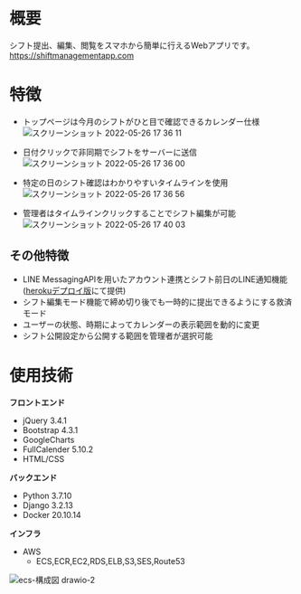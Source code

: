 # 概要
シフト提出、編集、閲覧をスマホから簡単に行えるWebアプリです。  
https://shiftmanagementapp.com  
# 特徴
- トップページは今月のシフトがひと目で確認できるカレンダー仕様
![スクリーンショット 2022-05-26 17 36 11](https://user-images.githubusercontent.com/66234583/170451739-9a803d85-5831-43d0-96c7-d349bc9f2a88.png)  
  
- 日付クリックで非同期でシフトをサーバーに送信
![スクリーンショット 2022-05-26 17 36 00](https://user-images.githubusercontent.com/66234583/170451672-6c52b051-f6e0-41f8-8193-f4af99976435.png)  
  
- 特定の日のシフト確認はわかりやすいタイムラインを使用
![スクリーンショット 2022-05-26 17 36 56](https://user-images.githubusercontent.com/66234583/170451571-5ee56d35-6238-41bb-8894-d330fe39de35.png)  

- 管理者はタイムラインクリックすることでシフト編集が可能
![スクリーンショット 2022-05-26 17 40 03](https://user-images.githubusercontent.com/66234583/170452082-461ce166-0b7f-4331-9a77-6594252cb33b.png)  
## その他特徴
- LINE MessagingAPIを用いたアカウント連携とシフト前日のLINE通知機能([herokuデプロイ版](https://github.com/taku-y-9308/ShiftManagementApp-heroku)にて提供)
- シフト編集モード機能で締め切り後でも一時的に提出できるようにする救済モード
- ユーザーの状態、時期によってカレンダーの表示範囲を動的に変更
- シフト公開設定から公開する範囲を管理者が選択可能
# 使用技術
**フロントエンド**
- jQuery 3.4.1
- Bootstrap 4.3.1
- GoogleCharts
- FullCalender 5.10.2
- HTML/CSS
  
**バックエンド**
- Python 3.7.10
- Django 3.2.13
- Docker 20.10.14
  
**インフラ**
- AWS
    - ECS,ECR,EC2,RDS,ELB,S3,SES,Route53

![ecs-構成図 drawio-2](https://user-images.githubusercontent.com/66234583/172553329-6ca12ea5-2a6a-450a-9612-cdf7cde2fca4.svg)